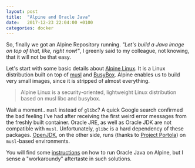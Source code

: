 ```yaml
---
layout: post
title:  "Alpine and Oracle Java"
date:   2017-12-23 22:04:00 +0100
categories: docker
---
```


So, finally we got an Alpine Repository running. *"Let's build a Java image on top of that, like, right now!"*, I greenly said to my colleague, not knowing, that it will not be that easy.

Let's start with some basic details about [Alpine Linux][alpine]. It is a Linux distribution built on top of [musl][musl] and [BusyBox][busybox]. Alpine enables us to build very small images, since it is stripped of almost everything.

> Alpine Linux is a security-oriented, lightweight Linux distribution based on musl libc and busybox. 

Wait a moment.. `musl` instead of `glibc`? A quick Google search confirmed the bad feeling I've had after receiving the first weird error messages from the freshly built container. Oracle JRE, as well as Oracle JDK are not compatible with `musl`. Unfortunately, `glibc` is a hard dependency of these packages. [OpenJDK][openjdk], on the other side, runs (thanks to [Project Portola][portola]) on `musl`-based environments.

You will find some [instructions][instructions] on how to run Oracle Java on Alpine, but I sense a "workaroundy" aftertaste in such solutions.


[alpine]: https://alpinelinux.org/
[musl]: https://www.musl-libc.org/
[busybox]: http://www.busybox.net/
[openjdk]: http://openjdk.java.net/
[portola]: http://openjdk.java.net/projects/portola/
[instructions]: https://developer.atlassian.com/blog/2015/08/minimal-java-docker-containers/
